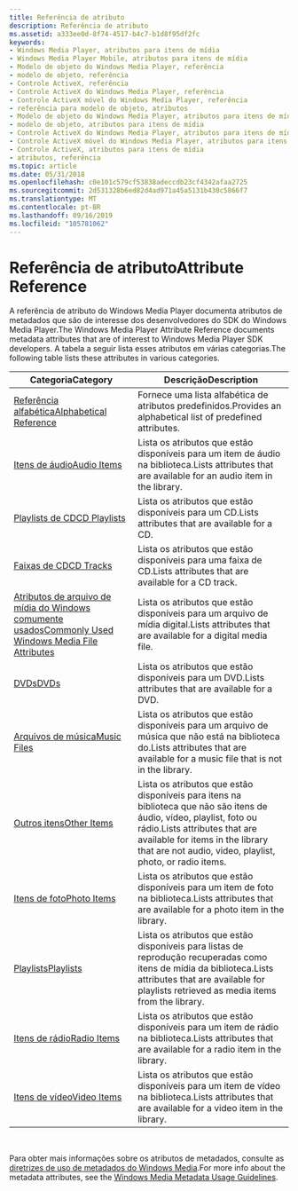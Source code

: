 ```yaml
---
title: Referência de atributo
description: Referência de atributo
ms.assetid: a333ee0d-8f74-4517-b4c7-b1d8f95df2fc
keywords:
- Windows Media Player, atributos para itens de mídia
- Windows Media Player Mobile, atributos para itens de mídia
- Modelo de objeto do Windows Media Player, referência
- modelo de objeto, referência
- Controle ActiveX, referência
- Controle ActiveX do Windows Media Player, referência
- Controle ActiveX móvel do Windows Media Player, referência
- referência para modelo de objeto, atributos
- Modelo de objeto do Windows Media Player, atributos para itens de mídia
- modelo de objeto, atributos para itens de mídia
- Controle ActiveX do Windows Media Player, atributos para itens de mídia
- Controle ActiveX móvel do Windows Media Player, atributos para itens de mídia
- Controle ActiveX, atributos para itens de mídia
- atributos, referência
ms.topic: article
ms.date: 05/31/2018
ms.openlocfilehash: c0e101c579cf53838adeccdb23cf4342afaa2725
ms.sourcegitcommit: 2d531328b6ed82d4ad971a45a5131b430c5866f7
ms.translationtype: MT
ms.contentlocale: pt-BR
ms.lasthandoff: 09/16/2019
ms.locfileid: "105781062"
---
```

# <a name="attribute-reference"></a><span data-ttu-id="07d2d-117">Referência de atributo</span><span class="sxs-lookup"><span data-stu-id="07d2d-117">Attribute Reference</span></span>

<span data-ttu-id="07d2d-118">A referência de atributo do Windows Media Player documenta atributos de metadados que são de interesse dos desenvolvedores do SDK do Windows Media Player.</span><span class="sxs-lookup"><span data-stu-id="07d2d-118">The Windows Media Player Attribute Reference documents metadata attributes that are of interest to Windows Media Player SDK developers.</span></span> <span data-ttu-id="07d2d-119">A tabela a seguir lista esses atributos em várias categorias.</span><span class="sxs-lookup"><span data-stu-id="07d2d-119">The following table lists these attributes in various categories.</span></span>



| <span data-ttu-id="07d2d-120">Categoria</span><span class="sxs-lookup"><span data-stu-id="07d2d-120">Category</span></span>                                                                                       | <span data-ttu-id="07d2d-121">Descrição</span><span class="sxs-lookup"><span data-stu-id="07d2d-121">Description</span></span>                                                                                                              |
|------------------------------------------------------------------------------------------------|--------------------------------------------------------------------------------------------------------------------------|
| [<span data-ttu-id="07d2d-122">Referência alfabética</span><span class="sxs-lookup"><span data-stu-id="07d2d-122">Alphabetical Reference</span></span>](alphabetical-attribute-reference.md)                                 | <span data-ttu-id="07d2d-123">Fornece uma lista alfabética de atributos predefinidos.</span><span class="sxs-lookup"><span data-stu-id="07d2d-123">Provides an alphabetical list of predefined attributes.</span></span>                                                                  |
| [<span data-ttu-id="07d2d-124">Itens de áudio</span><span class="sxs-lookup"><span data-stu-id="07d2d-124">Audio Items</span></span>](audio-item-attributes.md)                                                       | <span data-ttu-id="07d2d-125">Lista os atributos que estão disponíveis para um item de áudio na biblioteca.</span><span class="sxs-lookup"><span data-stu-id="07d2d-125">Lists attributes that are available for an audio item in the library.</span></span>                                                    |
| [<span data-ttu-id="07d2d-126">Playlists de CD</span><span class="sxs-lookup"><span data-stu-id="07d2d-126">CD Playlists</span></span>](cd-playlist-attributes.md)                                                     | <span data-ttu-id="07d2d-127">Lista os atributos que estão disponíveis para um CD.</span><span class="sxs-lookup"><span data-stu-id="07d2d-127">Lists attributes that are available for a CD.</span></span>                                                                            |
| [<span data-ttu-id="07d2d-128">Faixas de CD</span><span class="sxs-lookup"><span data-stu-id="07d2d-128">CD Tracks</span></span>](cd-track-attributes.md)                                                           | <span data-ttu-id="07d2d-129">Lista os atributos que estão disponíveis para uma faixa de CD.</span><span class="sxs-lookup"><span data-stu-id="07d2d-129">Lists attributes that are available for a CD track.</span></span>                                                                      |
| [<span data-ttu-id="07d2d-130">Atributos de arquivo de mídia do Windows comumente usados</span><span class="sxs-lookup"><span data-stu-id="07d2d-130">Commonly Used Windows Media File Attributes</span></span>](commonly-used-windows-media-file-attributes.md) | <span data-ttu-id="07d2d-131">Lista os atributos que estão disponíveis para um arquivo de mídia digital.</span><span class="sxs-lookup"><span data-stu-id="07d2d-131">Lists attributes that are available for a digital media file.</span></span>                                                            |
| [<span data-ttu-id="07d2d-132">DVDs</span><span class="sxs-lookup"><span data-stu-id="07d2d-132">DVDs</span></span>](dvd-attributes.md)                                                                     | <span data-ttu-id="07d2d-133">Lista os atributos que estão disponíveis para um DVD.</span><span class="sxs-lookup"><span data-stu-id="07d2d-133">Lists attributes that are available for a DVD.</span></span>                                                                           |
| [<span data-ttu-id="07d2d-134">Arquivos de música</span><span class="sxs-lookup"><span data-stu-id="07d2d-134">Music Files</span></span>](music-file-attributes.md)                                                       | <span data-ttu-id="07d2d-135">Lista os atributos que estão disponíveis para um arquivo de música que não está na biblioteca do.</span><span class="sxs-lookup"><span data-stu-id="07d2d-135">Lists attributes that are available for a music file that is not in the library.</span></span>                                         |
| [<span data-ttu-id="07d2d-136">Outros itens</span><span class="sxs-lookup"><span data-stu-id="07d2d-136">Other Items</span></span>](other-item-attributes.md)                                                       | <span data-ttu-id="07d2d-137">Lista os atributos que estão disponíveis para itens na biblioteca que não são itens de áudio, vídeo, playlist, foto ou rádio.</span><span class="sxs-lookup"><span data-stu-id="07d2d-137">Lists attributes that are available for items in the library that are not audio, video, playlist, photo, or radio items.</span></span> |
| [<span data-ttu-id="07d2d-138">Itens de foto</span><span class="sxs-lookup"><span data-stu-id="07d2d-138">Photo Items</span></span>](photo-item-attributes.md)                                                       | <span data-ttu-id="07d2d-139">Lista os atributos que estão disponíveis para um item de foto na biblioteca.</span><span class="sxs-lookup"><span data-stu-id="07d2d-139">Lists attributes that are available for a photo item in the library.</span></span>                                                     |
| [<span data-ttu-id="07d2d-140">Playlists</span><span class="sxs-lookup"><span data-stu-id="07d2d-140">Playlists</span></span>](playlist-attributes-ref.md)                                                       | <span data-ttu-id="07d2d-141">Lista os atributos que estão disponíveis para listas de reprodução recuperadas como itens de mídia da biblioteca.</span><span class="sxs-lookup"><span data-stu-id="07d2d-141">Lists attributes that are available for playlists retrieved as media items from the library.</span></span>                             |
| [<span data-ttu-id="07d2d-142">Itens de rádio</span><span class="sxs-lookup"><span data-stu-id="07d2d-142">Radio Items</span></span>](radio-item-attributes.md)                                                       | <span data-ttu-id="07d2d-143">Lista os atributos que estão disponíveis para um item de rádio na biblioteca.</span><span class="sxs-lookup"><span data-stu-id="07d2d-143">Lists attributes that are available for a radio item in the library.</span></span>                                                     |
| [<span data-ttu-id="07d2d-144">Itens de vídeo</span><span class="sxs-lookup"><span data-stu-id="07d2d-144">Video Items</span></span>](video-item-attributes.md)                                                       | <span data-ttu-id="07d2d-145">Lista os atributos que estão disponíveis para um item de vídeo na biblioteca.</span><span class="sxs-lookup"><span data-stu-id="07d2d-145">Lists attributes that are available for a video item in the library.</span></span>                                                     |



 

<span data-ttu-id="07d2d-146">Para obter mais informações sobre os atributos de metadados, consulte as [diretrizes de uso de metadados do Windows Media](/previous-versions/ms867702(v=msdn.10)).</span><span class="sxs-lookup"><span data-stu-id="07d2d-146">For more info about the metadata attributes, see the [Windows Media Metadata Usage Guidelines](/previous-versions/ms867702(v=msdn.10)).</span></span>

 

 




